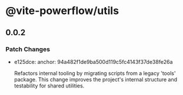 # @vite-powerflow/utils

## 0.0.2

### Patch Changes

- e125dce: anchor: 94a482f1de9ba500d119c5fc4143f37de38fe26a

  Refactors internal tooling by migrating scripts from a legacy 'tools' package. This change improves the project's internal structure and testability for shared utilities.
